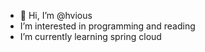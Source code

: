 - 👋 Hi, I’m @hvious
- I’m interested in programming and reading
- I’m currently learning spring cloud

<!---
hvious/hvious is a ✨ special ✨ repository because its `README.md` (this file) appears on your GitHub profile.
You can click the Preview link to take a look at your changes.
--->
